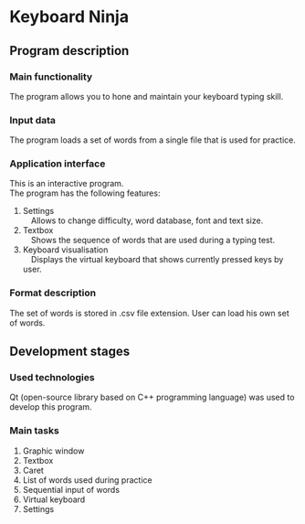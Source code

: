 # Keyboard Ninja
## Program description
### Main functionality
  The program allows you to hone and maintain your keyboard typing skill. </br>
### Input data
  The program loads a set of words from a single file that is used for practice.
### Application interface
  This is an interactive program. </br>
  The program has the following features: </br>
  1. Settings </br>
     &emsp;Allows to change difficulty, word database,
     font and text size.
  2. Textbox </br>
     &emsp;Shows the sequence of words that are used during a typing test.
  3. Keyboard visualisation </br>
     &emsp;Displays the virtual keyboard that shows currently pressed keys by user.
### Format description
  The set of words is stored in .csv file extension. User can load his own set of words.
## Development stages
### Used technologies
  Qt (open-source library based on C++ programming language) was used to develop this program.
### Main tasks
  1. Graphic window
  2. Textbox
  3. Caret
  4. List of words used during practice
  5. Sequential input of words
  6. Virtual keyboard
  7. Settings
